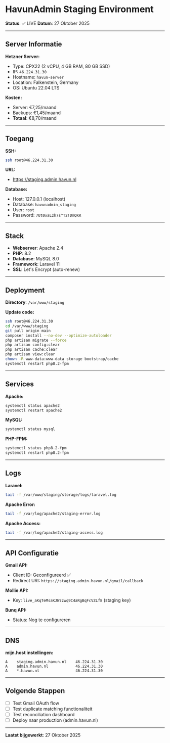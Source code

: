 # HavunAdmin Staging Environment

**Status**: ✅ LIVE
**Datum**: 27 Oktober 2025

---

## Server Informatie

**Hetzner Server:**
- Type: CPX22 (2 vCPU, 4 GB RAM, 80 GB SSD)
- IP: `46.224.31.30`
- Hostname: `havun-server`
- Location: Falkenstein, Germany
- OS: Ubuntu 22.04 LTS

**Kosten:**
- Server: €7,25/maand
- Backups: €1,45/maand
- **Totaal**: €8,70/maand

---

## Toegang

**SSH:**
```bash
ssh root@46.224.31.30
```

**URL:**
- https://staging.admin.havun.nl

**Database:**
- Host: 127.0.0.1 (localhost)
- Database: `havunadmin_staging`
- User: `root`
- Password: `7Ut0xaLzh7s^T2!DmQKR`

---

## Stack

- **Webserver**: Apache 2.4
- **PHP**: 8.2
- **Database**: MySQL 8.0
- **Framework**: Laravel 11
- **SSL**: Let's Encrypt (auto-renew)

---

## Deployment

**Directory**: `/var/www/staging`

**Update code:**
```bash
ssh root@46.224.31.30
cd /var/www/staging
git pull origin main
composer install --no-dev --optimize-autoloader
php artisan migrate --force
php artisan config:clear
php artisan cache:clear
php artisan view:clear
chown -R www-data:www-data storage bootstrap/cache
systemctl restart php8.2-fpm
```

---

## Services

**Apache:**
```bash
systemctl status apache2
systemctl restart apache2
```

**MySQL:**
```bash
systemctl status mysql
```

**PHP-FPM:**
```bash
systemctl status php8.2-fpm
systemctl restart php8.2-fpm
```

---

## Logs

**Laravel:**
```bash
tail -f /var/www/staging/storage/logs/laravel.log
```

**Apache Error:**
```bash
tail -f /var/log/apache2/staging-error.log
```

**Apache Access:**
```bash
tail -f /var/log/apache2/staging-access.log
```

---

## API Configuratie

**Gmail API:**
- Client ID: Geconfigureerd ✅
- Redirect URI: `https://staging.admin.havun.nl/gmail/callback`

**Mollie API:**
- Key: `live_aKqTeMsaKJWzzwq9C4aRgBqFcVZLf8` (staging key)

**Bunq API:**
- Status: Nog te configureren

---

## DNS

**mijn.host instellingen:**
```
A    staging.admin.havun.nl    46.224.31.30
A    admin.havun.nl            46.224.31.30
A    *.havun.nl                46.224.31.30
```

---

## Volgende Stappen

- [ ] Test Gmail OAuth flow
- [ ] Test duplicate matching functionaliteit
- [ ] Test reconciliation dashboard
- [ ] Deploy naar production (admin.havun.nl)

---

**Laatst bijgewerkt**: 27 Oktober 2025
